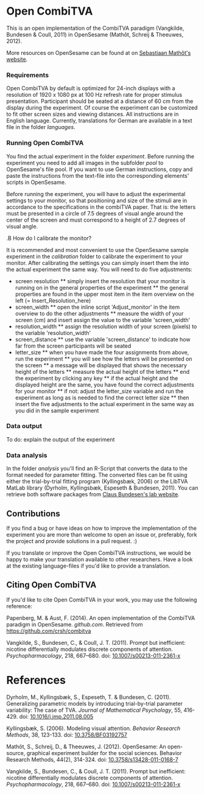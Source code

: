 # Open CombiTVA
This is an open implementation of the CombiTVA paradigm (Vangkilde, Bundesen & Coull, 2011) in OpenSesame (Mathôt, Schreij & Theeuwes, 2012).

More resources on OpenSesame can be found at on [Sebastiaan Mathôt's website](http://osdoc.cogsci.nl/).

### Requirements
Open CombiTVA by default is optimized for 24-inch displays with a resolution of 1920 x 1080 px at 100 Hz refresh rate for proper stimulus presentation. Participant should be seated at a distance of 60 cm from the display during the experiment. Of course the experiment can be customized to fit other screen sizes and viewing distances. All instructions are in English language. Currently, translations for German are available in a text file in the folder *languages*.

### Running Open CombiTVA
You find the actual experiment in the folder *experiment*. Before running the experiment you need to add all images in the subfolder *pool* to OpenSesame's file pool. If you want to use German instructions, copy and paste the instructions from the text-file into the corresponding elements' scripts in OpenSesame.

Before running the experiment, you will have to adjust the experimental settings to your monitor, so that positioning and size of the stimuli are in accordance to the specifications in the combiTVA paper. That is: the letters must be presented in a circle of 7.5 degrees of visual angle around the center of the screen and must correspond to a height of 2.7 degrees of visual angle. 

.B How do I calibrate the monitor?

It is recommended and most convenient to use the OpenSesame sample experiment in the *calibration* folder to calibrate the experiment to your monitor. After calibrating the settings you can simply insert them the into the actual experiment the same way. You will need to do five adjustments:

* screen resolution
** simply insert the resolution that your monitor is running on in the general properties of the experiment
** the general properties are found in the upper most item in the item overview on the left (= Insert_Resolution_here)
* screen_width
** open the inline script 'Adjust_monitor' in the item overview to do the other adjustments
** measure the width of your screen (cm) and insert assign the value to the variable 'screen_width'
* resolution_width
** assign the resolution width of your screen (pixels) to the variable 'resolution_width'
* screen_distance
** use the variable 'screen_distance' to indicate how far from the screen participants will be seated 
* letter_size
** when you have made the four assignments from above, run the experiment
** you will see how the letters will be presented on the screen
** a message will be displayed that shows the necessary height of the letters
** measure the actual height of the letters
** end the experiment by clicking any key
** if the actual height and the displayed height are the same, you have found the correct adjustments for your monitor
** if not: adjust the letter_size variable and run the experiment as long as is needed to find the correct letter size 
** then insert the five adjustments to the actual experiment in the same way as you did in the sample experiment


### Data output
To do: explain the output of the experiment



### Data analysis
In the folder *analysis* you'll find an R-Script that converts the data to the format needed for parameter fitting. The converted files can be fit using either the trial-by-trial fitting program (Kyllingsbæk, 2006) or the LibTVA MatLab library (Dyrholm, Kyllingsbæk, Espeseth & Bundesen, 2011). You can retrieve both software packages from [Claus Bundesen's lab website](http://cvc.psy.ku.dk/resources/).

## Contributions
If you find a bug or have ideas on how to improve the implementation of the experiment you are more than welcome to open an issue or, preferably, fork the project and provide solutions in a pull request. :)

If you translate or improve the Open CombiTVA instructions, we would be happy to make your translation available to other researchers. Have a look at the existing language-files if you'd like to provide a translation.

## Citing Open CombiTVA
If you'd like to cite Open CombiTVA in your work, you may use the following reference:

Papenberg, M. & Aust, F. (2014). An open implementation of the CombiTVA paradigm in OpenSesame. *github.com*. Retrieved from https://github.com/crsh/combitva

Vangkilde, S., Bundesen, C., & Coull, J. T. (2011). Prompt but inefficient: nicotine differentially modulates discrete components of attention. *Psychopharmacology*, 218, 667–680. doi: [10.1007/s00213-011-2361-x](http://dx.doi.org/10.1007/s00213-011-2361-x)

# References
Dyrholm, M., Kyllingsbæk, S., Espeseth, T. & Bundesen, C. (2011). Generalizing parametric models by introducing trial-by-trial parameter variability: The case of TVA. *Journal of Mathematical Psychology*, 55, 416-429. doi: [10.1016/j.jmp.2011.08.005](http://dx.doi.org/10.1016/j.jmp.2011.08.005)

Kyllingsbæk, S. (2006). Modeling visual attention. *Behavior Research Methods*, 38, 123-133. doi: [10.3758/BF03192757](http://dx.doi.org/10.3758/BF03192757)

Mathôt, S., Schreij, D., & Theeuwes, J. (2012). OpenSesame: An open-source, graphical experiment builder for the social sciences. Behavior Research Methods, 44(2), 314-324. doi: [10.3758/s13428-011-0168-7](http://dx.doi.org/10.3758/s13428-011-0168-7)

Vangkilde, S., Bundesen, C., & Coull, J. T. (2011). Prompt but inefficient: nicotine differentially modulates discrete components of attention. *Psychopharmacology*, 218, 667–680. doi: [10.1007/s00213-011-2361-x](http://dx.doi.org/10.1007/s00213-011-2361-x)
